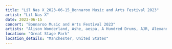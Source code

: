 ```yaml
---
title: "Lil Nas X_2023-06-15_Bonnaroo Music and Arts Festival 2023"
artist: "Lil Nas X"
date: 2023-06-15
concert: "Bonnaroo Music and Arts Festival 2023"
artists: "Alison Wonderland, Ashe, aespa, A Hundred Drums, AJR, Alexander 23, Arden Jones, AFI, Abraham Alexander, 070 Shake, Álvaro Díaz"
location: "Great Stage Park"
location_details: "Manchester, United States"
---
```

